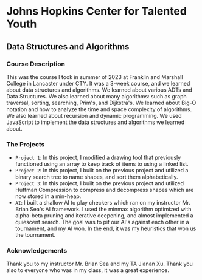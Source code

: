 # Johns Hopkins Center for Talented Youth
## Data Structures and Algorithms

### Course Description
This was the course I took in summer of 2023 at Franklin and Marshall College in Lancaster under CTY. It was a 3-week course, and we learned about data structures and algorithms. We learned about various ADTs and Data Structures. We also learned about many algorithms: such as graph traversal, sorting, searching, Prim's, and Dijkstra's. We learned about Big-O notation and how to analyze the time and space complexity of algorithms. We also learned about recursion and dynamic programming. We used JavaScript to implement the data structures and algorithms we learned about.

### The Projects
- `Project 1`: In this project, I modified a drawing tool that previously functioned using an array to keep track of items to using a linked list. 
- `Project 2`: In this project, I built on the previous project and utilized a binary search tree to name shapes, and sort them alphabetically.
- `Project 3`: In this project, I built on the previous project and utilized Huffman Compression to compress and decompress shapes which are now stored in a min-heap.
- `AI`: I built a shallow AI to play checkers which ran on my instructor Mr. Brian Sea's AI framework. I used the minmax algorithm optimized with alpha-beta pruning and iterative deepening, and almost implemented a quiescent search. The goal was to pit our AI's against each other in a tournament, and my AI won. In the end, it was my heuristics that won us the tournament. 

### Acknowledgements
Thank you to my instructor Mr. Brian Sea and my TA Jianan Xu. Thank you also to everyone who was in my class, it was a great experience.
 
